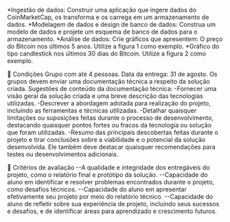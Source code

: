 *Ingestão de dados: Construir uma aplicação que ingere dados do CoinMarketCap, os transforma e os carrega em um armazenamento de dados.
*Modelagem de dados e design de banco de dados: Construa um modelo de dados e projete um esquema de banco de dados para o armazenamento.
*Análise de dados: Crie gráficos que apresentem:
O preço do Bitcoin nos últimos 5 anos. Utilize a figura 1 como exemplo.
*Gráfico do tipo candlestick nos últimos 30 dias do Bitcoin. Utilize a figura 2 como exemplo.

📑 Condições
Grupo com até 4 pessoas.
Data da entrega: 31 de agosto.
Os grupos devem enviar uma documentação técnica a respeito da solução criada. 
Sugestões de conteúdo da documentação técnica:
-Fornecer uma visão geral da solução criada  e uma breve descrição das tecnologias utilizadas.
-Descrever a abordagem adotada para realização do projeto, incluindo as ferramentas e técnicas utilizadas. 
-Detalhar quaisquer limitações ou suposições feitas durante o processo de desenvolvimento, destacando quaisquer pontos fortes ou fracos da tecnologia ou solução que foram utilizadas.
-Resumo das principais descobertas feitas durante o projeto e tirar conclusões sobre a viabilidade e o potencial da solução desenvolvida. Ele também deve destacar quaisquer recomendações para testes ou desenvolvimentos adicionais.

💯 Critérios de avaliação
--A qualidade e integridade dos entregáveis do projeto, como o relatório final e protótipo da solução.
--Capacidade do aluno em identificar e resolver problemas encontrados durante o projeto, como desafios técnicos.
--Capacidade do aluno em apresentar efetivamente seu projeto por meio do relatório técnico.
--Capacidade do aluno de refletir sobre sua experiência de projeto, incluindo seus sucessos e desafios, e de identificar áreas para aprendizado e crescimento futuros.